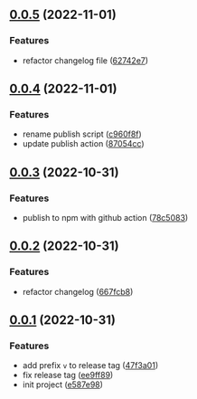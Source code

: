 ## [0.0.5](https://github.com/wangkaiwd/mini-vite/compare/v0.0.4...v0.0.5) (2022-11-01)


### Features

* refactor changelog file ([62742e7](https://github.com/wangkaiwd/mini-vite/commit/62742e7b06516d8f9b3b23c443f30d9c177cca4a))



## [0.0.4](https://github.com/wangkaiwd/mini-vite/compare/v0.0.3...v0.0.4) (2022-11-01)


### Features

* rename publish script ([c960f8f](https://github.com/wangkaiwd/mini-vite/commit/c960f8f8133c537a955fa2b9879500b6dba1dd5f))
* update publish action ([87054cc](https://github.com/wangkaiwd/mini-vite/commit/87054cc366f77872a221d2da2c42ce8107f7d991))



## [0.0.3](https://github.com/wangkaiwd/mini-vite/compare/v0.0.2...v0.0.3) (2022-10-31)


### Features

* publish to npm with github action ([78c5083](https://github.com/wangkaiwd/mini-vite/commit/78c508357e7443e59fa9d889a85161bd56861afe))



## [0.0.2](https://github.com/wangkaiwd/mini-vite/compare/v0.0.1...v0.0.2) (2022-10-31)


### Features

* refactor changelog ([667fcb8](https://github.com/wangkaiwd/mini-vite/commit/667fcb81609a3988bed43ad5521c2b03d5508d8b))



## [0.0.1](https://github.com/wangkaiwd/mini-vite/compare/e587e9886010a5e15e7b357b247886fb1f2ad3cf...v0.0.1) (2022-10-31)


### Features

* add prefix `v` to release tag ([47f3a01](https://github.com/wangkaiwd/mini-vite/commit/47f3a012fb5c436a8e8431a9f527b75622af115a))
* fix release tag ([ee9ff89](https://github.com/wangkaiwd/mini-vite/commit/ee9ff89b0b6f1d09a1c6616f91d18829d94e2bb7))
* init project ([e587e98](https://github.com/wangkaiwd/mini-vite/commit/e587e9886010a5e15e7b357b247886fb1f2ad3cf))



